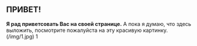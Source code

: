 ## ПРИВЕТ!
**Я рад приветсовать Вас на своей странице.**
А пока я думаю, что здесь выложить, посмотрите пожалуйста на эту красивую картинку. 
 (/img/1.jpg)
 1
 